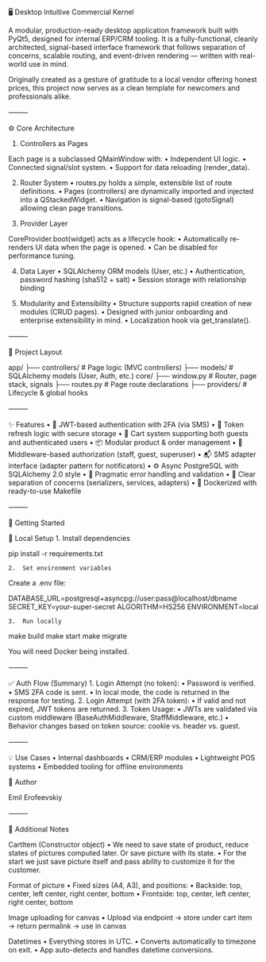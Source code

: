 🖥️ Desktop Intuitive Commercial Kernel

A modular, production-ready desktop application framework built with PyQt5, designed for internal ERP/CRM tooling. It is a fully-functional, cleanly architected, signal-based interface framework that follows separation of concerns, scalable routing, and event-driven rendering — written with real-world use in mind.

Originally created as a gesture of gratitude to a local vendor offering honest prices, this project now serves as a clean template for newcomers and professionals alike.

⸻

⚙️ Core Architecture

1. Controllers as Pages

Each page is a subclassed QMainWindow with:
	•	Independent UI logic.
	•	Connected signal/slot system.
	•	Support for data reloading (render_data).

2. Router System
	•	routes.py holds a simple, extensible list of route definitions.
	•	Pages (controllers) are dynamically imported and injected into a QStackedWidget.
	•	Navigation is signal-based (gotoSignal) allowing clean page transitions.

3. Provider Layer

CoreProvider.boot(widget) acts as a lifecycle hook:
	•	Automatically re-renders UI data when the page is opened.
	•	Can be disabled for performance tuning.

4. Data Layer
	•	SQLAlchemy ORM models (User, etc.)
	•	Authentication, password hashing (sha512 + salt)
	•	Session storage with relationship binding

5. Modularity and Extensibility
	•	Structure supports rapid creation of new modules (CRUD pages).
	•	Designed with junior onboarding and enterprise extensibility in mind.
	•	Localization hook via get_translate().

⸻

📁 Project Layout

app/
├── controllers/         # Page logic (MVC controllers)
├── models/              # SQLAlchemy models (User, Auth, etc.)
core/
├── window.py            # Router, page stack, signals
├── routes.py            # Page route declarations
├── providers/           # Lifecycle & global hooks


⸻

✨ Features
	•	🔐 JWT-based authentication with 2FA (via SMS)
	•	🧾 Token refresh logic with secure storage
	•	🛒 Cart system supporting both guests and authenticated users
	•	📦 Modular product & order management
	•	🧩 Middleware-based authorization (staff, guest, superuser)
	•	📬 SMS adapter interface (adapter pattern for notificators)
	•	⚙️ Async PostgreSQL with SQLAlchemy 2.0 style
	•	🔄 Pragmatic error handling and validation
	•	🧠 Clear separation of concerns (serializers, services, adapters)
	•	🐳 Dockerized with ready-to-use Makefile

⸻

🚀 Getting Started

🔧 Local Setup
	1.	Install dependencies

pip install -r requirements.txt

	2.	Set environment variables
Create a .env file:

DATABASE_URL=postgresql+asyncpg://user:pass@localhost/dbname
SECRET_KEY=your-super-secret
ALGORITHM=HS256
ENVIRONMENT=local

	3.	Run locally

make build
make start
make migrate

You will need Docker being installed.

⸻

✅ Auth Flow (Summary)
	1.	Login Attempt (no token):
	•	Password is verified.
	•	SMS 2FA code is sent.
	•	In local mode, the code is returned in the response for testing.
	2.	Login Attempt (with 2FA token):
	•	If valid and not expired, JWT tokens are returned.
	3.	Token Usage:
	•	JWTs are validated via custom middleware (BaseAuthMiddleware, StaffMiddleware, etc.)
	•	Behavior changes based on token source: cookie vs. header vs. guest.

⸻

💡 Use Cases
	•	Internal dashboards
	•	CRM/ERP modules
	•	Lightweight POS systems
	•	Embedded tooling for offline environments

🤝 Author

Emil Erofeevskiy

⸻

📝 Additional Notes

CartItem (Constructor object)
	•	We need to save state of product, reduce states of pictures computed later. Or save picture with its state.
	•	For the start we just save picture itself and pass ability to customize it for the customer.

Format of picture
	•	Fixed sizes (A4, A3), and positions:
	•	Backside: top, center, left center, right center, bottom
	•	Frontside: top, center, left center, right center, bottom

Image uploading for canvas
	•	Upload via endpoint → store under cart item → return permalink → use in canvas

Datetimes
	•	Everything stores in UTC.
	•	Converts automatically to timezone on exit.
	•	App auto-detects and handles datetime conversions.
